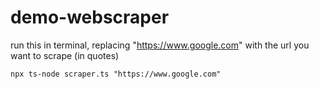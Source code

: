 # demo-webscraper
 
run this in terminal, replacing "https://www.google.com" with the url you want to scrape (in quotes)
```
npx ts-node scraper.ts "https://www.google.com"
```

